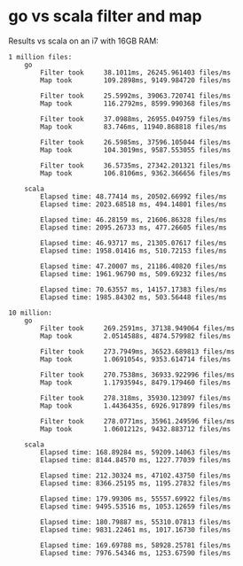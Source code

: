 # go vs scala filter and map 


Results vs scala on an i7 with 16GB RAM:

	1 million files: 
		go
			Filter took     38.1011ms, 26245.961403 files/ms
			Map took        109.2898ms, 9149.984720 files/ms

			Filter took     25.5992ms, 39063.720741 files/ms
			Map took        116.2792ms, 8599.990368 files/ms

			Filter took     37.0988ms, 26955.049759 files/ms
			Map took        83.746ms, 11940.868818 files/ms

			Filter took     26.5985ms, 37596.105044 files/ms
			Map took        104.3019ms, 9587.553055 files/ms

			Filter took     36.5735ms, 27342.201321 files/ms
			Map took        106.8106ms, 9362.366656 files/ms
			
		scala
			Elapsed time: 48.77414 ms, 20502.66992 files/ms
			Elapsed time: 2023.68518 ms, 494.14801 files/ms
			
			Elapsed time: 46.28159 ms, 21606.86328 files/ms
			Elapsed time: 2095.26733 ms, 477.26605 files/ms

			Elapsed time: 46.93717 ms, 21305.07617 files/ms
			Elapsed time: 1958.01416 ms, 510.72153 files/ms

			Elapsed time: 47.20007 ms, 21186.40820 files/ms
			Elapsed time: 1961.96790 ms, 509.69232 files/ms
			
			Elapsed time: 70.63557 ms, 14157.17383 files/ms
			Elapsed time: 1985.84302 ms, 503.56448 files/ms

	10 million: 
		go	
			Filter took     269.2591ms, 37138.949064 files/ms
			Map took        2.0514588s, 4874.579982 files/ms
			
			Filter took     273.7949ms, 36523.689813 files/ms
			Map took        1.0691054s, 9353.614714 files/ms

			Filter took     270.7538ms, 36933.922996 files/ms
			Map took        1.1793594s, 8479.179460 files/ms

			Filter took     278.318ms, 35930.123097 files/ms
			Map took        1.4436435s, 6926.917899 files/ms
			
			Filter took     278.0771ms, 35961.249596 files/ms
			Map took        1.0601212s, 9432.883712 files/ms
	
		scala
			Elapsed time: 168.89284 ms, 59209.14063 files/ms
			Elapsed time: 8144.84570 ms, 1227.77039 files/ms

			Elapsed time: 212.30324 ms, 47102.43750 files/ms
			Elapsed time: 8366.25195 ms, 1195.27832 files/ms

			Elapsed time: 179.99306 ms, 55557.69922 files/ms
			Elapsed time: 9495.53516 ms, 1053.12659 files/ms

			Elapsed time: 180.79887 ms, 55310.07813 files/ms
			Elapsed time: 9831.22461 ms, 1017.16730 files/ms

			Elapsed time: 169.69788 ms, 58928.25781 files/ms
			Elapsed time: 7976.54346 ms, 1253.67590 files/ms

